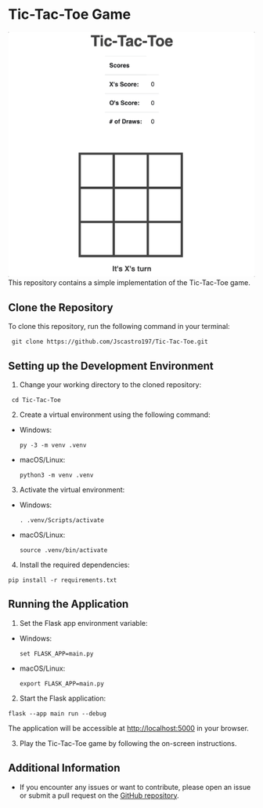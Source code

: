 # Tic-Tac-Toe Game
![](static/proof.gif)
This repository contains a simple implementation of the Tic-Tac-Toe game.

## Clone the Repository

To clone this repository, run the following command in your terminal:
 ```
  git clone https://github.com/Jscastro197/Tic-Tac-Toe.git
  ```


## Setting up the Development Environment

1. Change your working directory to the cloned repository:


 ```
  cd Tic-Tac-Toe
  ```


2. Create a virtual environment using the following command:

- Windows:

  ```
  py -3 -m venv .venv
  ```

- macOS/Linux:

  ```
  python3 -m venv .venv
  ```

3. Activate the virtual environment:

- Windows:

  ```
  . .venv/Scripts/activate
  ```

- macOS/Linux:

  ```
  source .venv/bin/activate
  ```

4. Install the required dependencies:


  ```
  pip install -r requirements.txt
  ```


## Running the Application

1. Set the Flask app environment variable:

- Windows:

  ```
  set FLASK_APP=main.py
  ```

- macOS/Linux:

  ```
  export FLASK_APP=main.py
  ```

2. Start the Flask application:


  ```
  flask --app main run --debug
  ```


The application will be accessible at [http://localhost:5000](http://localhost:5000) in your browser.

3. Play the Tic-Tac-Toe game by following the on-screen instructions.

## Additional Information

- If you encounter any issues or want to contribute, please open an issue or submit a pull request on the [GitHub repository](https://github.com/Jscastro197/Tic-Tac-Toe).
